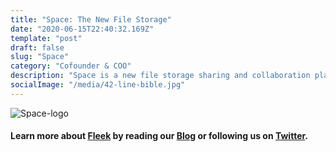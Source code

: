 ```yaml
---
title: "Space: The New File Storage"
date: "2020-06-15T22:40:32.169Z"
template: "post"
draft: false
slug: "Space"
category: "Cofounder & COO"
description: "Space is a new file storage sharing and collaboration platform with a focus on privacy. Stop letting companies spy on you. Finally take control of your privacy while still enjoying all your favorite features & tools."
socialImage: "/media/42-line-bible.jpg"
---
```


![Space-logo](/Space-(1).png)

#### Learn more about [Fleek](https://Fleek.co) by reading our [Blog](https://blog.Fleek.co) or following us on [Twitter](https://twitter.com/Fleekhq).







